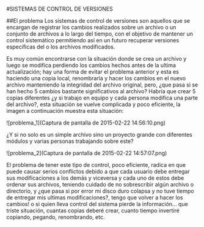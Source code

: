 #SISTEMAS DE CONTROL DE VERSIONES

##El problema
Los sistemas de control de versiones son aquellos que se encargan de registrar los cambios realizados sobre un archivo o un conjunto de archivos a lo largo del tiempo, con el objetivo de mantener un control sistemático permitiendo así en un futuro recuperar versiones especificas del o los archivos modificados. 

Es muy común encontrarse con la situación donde se crea un archivo y luego se modifica perdiendo los cambios hechos antes de la ultima actualización; hay una forma de evitar el problema anterior y esta es haciendo una copia local, renombrarla y hacer los cambios en el nuevo archivo manteniendo la integridad del archivo original, pero, ¿que pasa si se han hecho 5 cambios bastante significativos al archivo? Habría que crear 5 copias diferentes ¿y si trabajo en equipo y cada persona modifica una parte del archivo?, esta situación se vuelve complicada y poco eficiente, la imagen a continuación muestra esta situación:

![problema_1](Captura de pantalla de 2015-02-22 14:56:10.png)

¿Y si no solo es un simple archivo sino un proyecto grande con diferentes módulos y varias personas trabajando sobre este?

![problema_2](Captura de pantalla de 2015-02-22 14:57:07.png)

El problema de tener este tipo de control, poco eficiente, radica en que puede causar serios conflictos debido a que cada usuario debe entregar sus modificaciones a los demás y viceversa y cada uno de estos debe ordenar sus archivos, teniendo cuidado de no sobrescribir algún archivo o directorio, y ¿que pasa si por error mi disco duro colapsa y no tuve tiempo de entregar mis ultimas modificaciones?, tengo que volver a hacer los cambios! o si quien lleva control del sistema pierde la información... que triste situación, cuantas copias deberé crear, cuanto tiempo invertiré copiando, pegando, renombrando, etc. 

